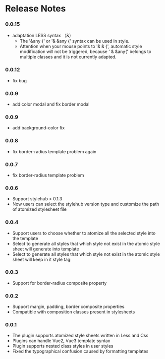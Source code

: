 # Release Notes

### 0.0.15

- adaptation LESS syntax （&）
  - The '&any {' or '& &any {' syntax can be used in style.
  - Attention when your mouse points to '& & {', automatic style modification will not be triggered, because ' & &any{' belongs to multiple classes and it is not currently adapted.

### 0.0.12

- fix bug

### 0.0.9

- add color modal and fix border modal

### 0.0.9

- add background-color fix

### 0.0.8

- fix border-radius template problem again

### 0.0.7

- fix border-radius template problem

### 0.0.6

- Support stylehub > 0.1.3
- Now users can select the stylehub version type and customize the path of atomized stylesheet file

### 0.0.4

- Support users to choose whether to atomize all the selected style into the template
- Select to generate all styles that which style not exist in the atomic style sheet will generate into template
- Select to generate all styles that which style not exist in the atomic style sheet will keep in it style tag

### 0.0.3

- Support for border-radius composite property

### 0.0.2

- Support margin, padding, border composite properties
- Compatible with composition classes present in stylesheets

### 0.0.1

- The plugin supports atomized style sheets written in Less and Css
- Plugins can handle Vue2, Vue3 template syntax
- Plugin supports nested class styles in user styles
- Fixed the typographical confusion caused by formatting templates

